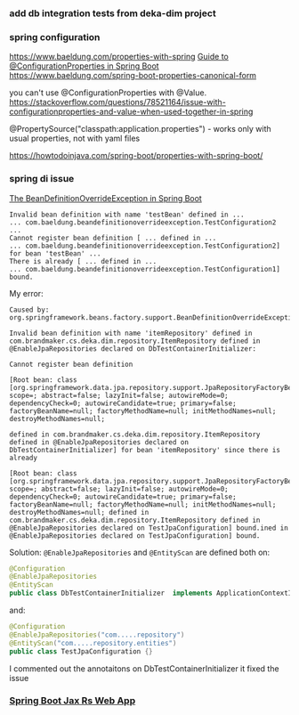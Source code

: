 ### add db integration tests from deka-dim project

### spring configuration

https://www.baeldung.com/properties-with-spring
[Guide to @ConfigurationProperties in Spring Boot](https://www.baeldung.com/configuration-properties-in-spring-boot)
https://www.baeldung.com/spring-boot-properties-canonical-form

you can't use @ConfigurationProperties with @Value.
https://stackoverflow.com/questions/78521164/issue-with-configurationproperties-and-value-when-used-together-in-spring

@PropertySource("classpath:application.properties") - works only with usual properties, not with yaml files

https://howtodoinjava.com/spring-boot/properties-with-spring-boot/

### spring di issue

[The BeanDefinitionOverrideException in Spring Boot](https://www.baeldung.com/spring-boot-bean-definition-override-exception)
```text
Invalid bean definition with name 'testBean' defined in ... 
... com.baeldung.beandefinitionoverrideexception.TestConfiguration2 ...
Cannot register bean definition [ ... defined in ... 
... com.baeldung.beandefinitionoverrideexception.TestConfiguration2] for bean 'testBean' ...
There is already [ ... defined in ...
... com.baeldung.beandefinitionoverrideexception.TestConfiguration1] bound.
```

My error:
```text
Caused by: org.springframework.beans.factory.support.BeanDefinitionOverrideException: 

Invalid bean definition with name 'itemRepository' defined in com.brandmaker.cs.deka.dim.repository.ItemRepository defined in @EnableJpaRepositories declared on DbTestContainerInitializer: 

Cannot register bean definition 

[Root bean: class [org.springframework.data.jpa.repository.support.JpaRepositoryFactoryBean]; 
scope=; abstract=false; lazyInit=false; autowireMode=0; dependencyCheck=0; autowireCandidate=true; primary=false; factoryBeanName=null; factoryMethodName=null; initMethodNames=null; destroyMethodNames=null; 

defined in com.brandmaker.cs.deka.dim.repository.ItemRepository defined in @EnableJpaRepositories declared on DbTestContainerInitializer] for bean 'itemRepository' since there is already 

[Root bean: class [org.springframework.data.jpa.repository.support.JpaRepositoryFactoryBean]; scope=; abstract=false; lazyInit=false; autowireMode=0; dependencyCheck=0; autowireCandidate=true; primary=false; factoryBeanName=null; factoryMethodName=null; initMethodNames=null; destroyMethodNames=null; defined in com.brandmaker.cs.deka.dim.repository.ItemRepository defined in @EnableJpaRepositories declared on TestJpaConfiguration] bound.ined in @EnableJpaRepositories declared on TestJpaConfiguration] bound.
```

Solution: `@EnableJpaRepositories` and `@EntityScan` are defined both on:
```java
@Configuration
@EnableJpaRepositories
@EntityScan
public class DbTestContainerInitializer  implements ApplicationContextInitializer<ConfigurableApplicationContext> {
```
and:
```java
@Configuration
@EnableJpaRepositories("com.....repository")
@EntityScan("com.....repository.entities")
public class TestJpaConfiguration {}
```
I commented out the annotaitons on DbTestContainerInitializer it fixed the issue

### [Spring Boot Jax Rs Web App](spring_boot_web/jaxrs_resteasy/TODO.md)